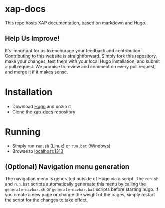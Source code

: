 # xap-docs

This repo hosts XAP documentation, based on markdown and Hugo.

## Help Us Improve!

It's important for us to encourage your feedback and contribution. Contributing to this website is straightforward. Simply fork this repository, make your changes, test them with your local Hugo installation, and submit a pull request. We promise to review and comment on every pull request, and merge it if it makes sense.


# Installation

- Download [Hugo](https://github.com/spf13/hugo/releases) and unzip it
- Clone the [xap-docs](https://github.com/Gigaspaces/xap-docs) repository 

# Running

- Simply run `run.sh` (Linux) or `run.bat` (Windows)
- Browse to [localhost:1313](http://localhost:1313)

## (Optional) Navigation menu generation

The navigation menu is generated outside of Hugo via a script. The `run.sh` and `run.bat` scripts automatically genereate this menu by calling the `generate-navbar.sh` or `generate-navbar.bat` scripts before starting hugo. If you create a new page or change the weight of the pages, simply restart the script for the changes to take effect.


